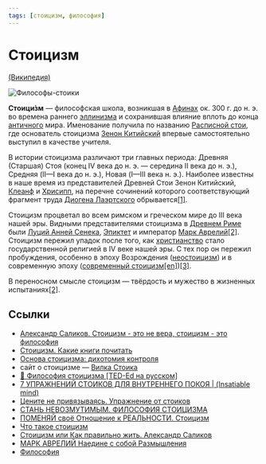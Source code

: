 ```yaml
---
tags: [стоицизм, философия]
---
```

# Стоицизм

[(Википедия)](https://ru.wikipedia.org/wiki/%D0%A1%D1%82%D0%BE%D0%B8%D1%86%D0%B8%D0%B7%D0%BC)

![Философы-стоики](../assets/stoicism.jpg)

**Стоици́зм** — философская школа, возникшая в [Афинах](https://ru.wikipedia.org/wiki/%D0%94%D1%80%D0%B5%D0%B2%D0%BD%D0%B8%D0%B5_%D0%90%D1%84%D0%B8%D0%BD%D1%8B "Древние Афины") ок. 300 г. до н. э. во времена раннего [эллинизма](https://ru.wikipedia.org/wiki/%D0%AD%D0%BB%D0%BB%D0%B8%D0%BD%D0%B8%D0%B7%D0%BC "Эллинизм") и сохранившая влияние вплоть до конца [античного](https://ru.wikipedia.org/wiki/%D0%90%D0%BD%D1%82%D0%B8%D1%87%D0%BD%D0%BE%D1%81%D1%82%D1%8C "Античность") мира. Именование получила по названию [Расписной стои](https://ru.wikipedia.org/wiki/%D0%A0%D0%B0%D1%81%D0%BF%D0%B8%D1%81%D0%BD%D0%B0%D1%8F_%D1%81%D1%82%D0%BE%D1%8F "Расписная стоя"), где основатель стоицизма [Зенон Китийский](https://ru.wikipedia.org/wiki/%D0%97%D0%B5%D0%BD%D0%BE%D0%BD_%D0%9A%D0%B8%D1%82%D0%B8%D0%B9%D1%81%D0%BA%D0%B8%D0%B9 "Зенон Китийский") впервые самостоятельно выступил в качестве учителя.

В истории стоицизма различают три главных периода: Древняя (Старшая) Стоя (конец IV века до н. э. — середина II века до н. э.), Средняя (II—I века до н. э.), Новая (I—III века н. э.). Наиболее известны в наше время из представителей Древней Стои Зенон Китийский, [Клеанф](https://ru.wikipedia.org/wiki/%D0%9A%D0%BB%D0%B5%D0%B0%D0%BD%D1%84 "Клеанф") и [Хрисипп](https://ru.wikipedia.org/wiki/%D0%A5%D1%80%D0%B8%D1%81%D0%B8%D0%BF%D0%BF "Хрисипп"), на перечне сочинений которого соответствующий фрагмент труда [Диогена Лаэртского](https://ru.wikipedia.org/wiki/%D0%94%D0%B8%D0%BE%D0%B3%D0%B5%D0%BD_%D0%9B%D0%B0%D1%8D%D1%80%D1%82%D1%81%D0%BA%D0%B8%D0%B9 "Диоген Лаэртский") обрывается[\[1\]](https://ru.wikipedia.org/wiki/%D0%A1%D1%82%D0%BE%D0%B8%D1%86%D0%B8%D0%B7%D0%BC#cite_note-_cf064a662e57733b-1).

Стоицизм процветал во всем римском и греческом мире до III века нашей эры. Видными представителями стоицизма в [Древнем Риме](https://ru.wikipedia.org/wiki/%D0%94%D1%80%D0%B5%D0%B2%D0%BD%D0%B8%D0%B9_%D0%A0%D0%B8%D0%BC "Древний Рим") были [Луций Анней Сенека](https://ru.wikipedia.org/wiki/%D0%9B%D1%83%D1%86%D0%B8%D0%B9_%D0%90%D0%BD%D0%BD%D0%B5%D0%B9_%D0%A1%D0%B5%D0%BD%D0%B5%D0%BA%D0%B0 "Луций Анней Сенека"), [Эпиктет](https://ru.wikipedia.org/wiki/%D0%AD%D0%BF%D0%B8%D0%BA%D1%82%D0%B5%D1%82 "Эпиктет") и император [Марк Аврелий](https://ru.wikipedia.org/wiki/%D0%9C%D0%B0%D1%80%D0%BA_%D0%90%D0%B2%D1%80%D0%B5%D0%BB%D0%B8%D0%B9 "Марк Аврелий")[\[2\]](https://ru.wikipedia.org/wiki/%D0%A1%D1%82%D0%BE%D0%B8%D1%86%D0%B8%D0%B7%D0%BC#cite_note-autogenerated1-2). Стоицизм пережил упадок после того, как [христианство](https://ru.wikipedia.org/wiki/%D0%A5%D1%80%D0%B8%D1%81%D1%82%D0%B8%D0%B0%D0%BD%D1%81%D1%82%D0%B2%D0%BE) стало государственной религией в IV веке нашей эры. С тех пор он пережил пробуждения, особенно в эпоху Возрождения ([неостоицизм](https://ru.wikipedia.org/wiki/%D0%9D%D0%B5%D0%BE%D1%81%D1%82%D0%BE%D0%B8%D1%86%D0%B8%D0%B7%D0%BC "Неостоицизм")) и в современную эпоху ([современный стоицизм](https://ru.wikipedia.org/w/index.php?title=%D0%A1%D0%BE%D0%B2%D1%80%D0%B5%D0%BC%D0%B5%D0%BD%D0%BD%D1%8B%D0%B9_%D1%81%D1%82%D0%BE%D0%B8%D1%86%D0%B8%D0%B7%D0%BC&action=edit&redlink=1 "Современный стоицизм (страница отсутствует)")[\[en\]](https://en.wikipedia.org/wiki/Modern_Stoicism "en:Modern Stoicism"))[\[3\]](https://ru.wikipedia.org/wiki/%D0%A1%D1%82%D0%BE%D0%B8%D1%86%D0%B8%D0%B7%D0%BC#cite_note-3).

В переносном смысле стоицизм — твёрдость и мужество в жизненных испытаниях[\[2\]](https://ru.wikipedia.org/wiki/%D0%A1%D1%82%D0%BE%D0%B8%D1%86%D0%B8%D0%B7%D0%BC#cite_note-autogenerated1-2).

## Ссылки

* [Александр Саликов. Стоицизм - это не вера, стоицизм - это философия](Александр%20Саликов.%20Стоицизм%20-%20это%20не%20вера,%20стоицизм%20-%20это%20философия.md)
* [Стоицизм. Какие книги почитать](Стоицизм.%20Какие%20книги%20почитать.md)
* [Основа стоицизма: дихотомия контроля](https://memori.online/posts/2019/05/dvoistvennost-kontrolya-v-stoicizme/)
* сайт о стоицизме — [Вилка Стоика](https://stoicfork.online/?utm_source=memori.online&utm_medium=site)
* [🔶 Философия стоицизма \[TED-Ed на русском\]](https://youtu.be/4v1QBoNI8rw)
* [7 УПРАЖНЕНИЙ СТОИКОВ ДЛЯ ВНУТРЕННЕГО ПОКОЯ | (Insatiable mind)](https://www.youtube.com/watch?v=dYc2tTy_K3c)
* [Цените не привязываясь. Упражнение от стоиков](https://www.youtube.com/watch?v=3dNi0QGiaIs)
* [СТАНЬ НЕВОЗМУТИМЫМ. ФИЛОСОФИЯ СТОИЦИЗМА](https://www.youtube.com/watch?v=CuHEiWfYDaM)
* [ПОМЕНЯЙ своё Отношение к РЕАЛЬНОСТИ. Стоицизм](https://www.youtube.com/watch?v=fp7AB_yppw4)
* [Что такое стоицизм](https://youtu.be/88JHluksgaE)
* [Стоицизм или Как правильно жить. Александр Саликов](https://youtu.be/JwV4-A1STp4)
* [МАРК АВРЕЛИЙ Наедине с собой Размышления](https://youtu.be/VuEsRU-_9ck)
* [Философия](Философия.md)
